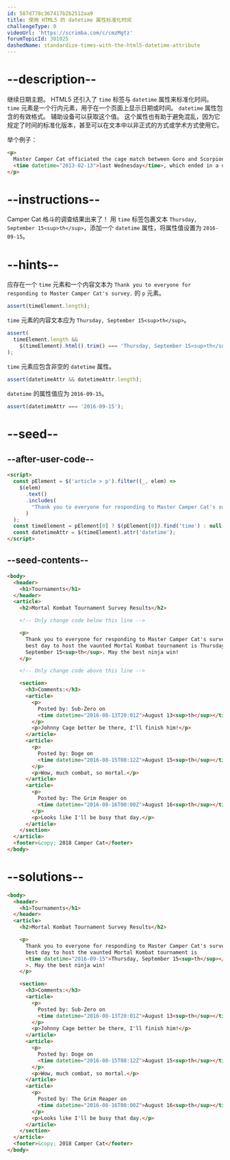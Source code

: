 ```yaml
---
id: 587d778c367417b2b2512aa9
title: 使用 HTML5 的 datetime 属性标准化时间
challengeType: 0
videoUrl: 'https://scrimba.com/c/cmzMgtz'
forumTopicId: 301025
dashedName: standardize-times-with-the-html5-datetime-attribute
---
```


# --description--

继续日期主题。 HTML5 还引入了 `time` 标签与 `datetime` 属性来标准化时间。 `time` 元素是一个行内元素，用于在一个页面上显示日期或时间。 `datetime` 属性包含的有效格式。 辅助设备可以获取这个值。 这个属性也有助于避免混乱，因为它规定了时间的标准化版本，甚至可以在文本中以非正式的方式或学术方式使用它。

举个例子：

```html
<p>
  Master Camper Cat officiated the cage match between Goro and Scorpion
  <time datetime="2013-02-13">last Wednesday</time>, which ended in a draw.
</p>
```

# --instructions--

Camper Cat 格斗的调查结果出来了！ 用 `time` 标签包裹文本 `Thursday, September 15<sup>th</sup>`，添加一个 `datetime` 属性，将属性值设置为 `2016-09-15`。

# --hints--

应存在一个 `time` 元素和一个内容文本为 `Thank you to everyone for responding to Master Camper Cat's survey.` 的 `p` 元素。

```js
assert(timeElement.length);
```

`time` 元素的内容文本应为 `Thursday, September 15<sup>th</sup>`。

```js
assert(
  timeElement.length &&
    $(timeElement).html().trim() === 'Thursday, September 15<sup>th</sup>'
);
```

`time` 元素应包含非空的 `datetime` 属性。

```js
assert(datetimeAttr && datetimeAttr.length);
```

`datetime` 的属性值应为 `2016-09-15`。

```js
assert(datetimeAttr === '2016-09-15');
```

# --seed--

## --after-user-code--

```html
<script>
  const pElement = $('article > p').filter((_, elem) =>
    $(elem)
      .text()
      .includes(
        "Thank you to everyone for responding to Master Camper Cat's survey."
      )
  );
  const timeElement = pElement[0] ? $(pElement[0]).find('time') : null;
  const datetimeAttr = $(timeElement).attr('datetime');
</script>
```

## --seed-contents--

```html
<body>
  <header>
    <h1>Tournaments</h1>
  </header>
  <article>
    <h2>Mortal Kombat Tournament Survey Results</h2>

    <!-- Only change code below this line -->

    <p>
      Thank you to everyone for responding to Master Camper Cat's survey. The
      best day to host the vaunted Mortal Kombat tournament is Thursday,
      September 15<sup>th</sup>. May the best ninja win!
    </p>

    <!-- Only change code above this line -->

    <section>
      <h3>Comments:</h3>
      <article>
        <p>
          Posted by: Sub-Zero on
          <time datetime="2016-08-13T20:01Z">August 13<sup>th</sup></time>
        </p>
        <p>Johnny Cage better be there, I'll finish him!</p>
      </article>
      <article>
        <p>
          Posted by: Doge on
          <time datetime="2016-08-15T08:12Z">August 15<sup>th</sup></time>
        </p>
        <p>Wow, much combat, so mortal.</p>
      </article>
      <article>
        <p>
          Posted by: The Grim Reaper on
          <time datetime="2016-08-16T00:00Z">August 16<sup>th</sup></time>
        </p>
        <p>Looks like I'll be busy that day.</p>
      </article>
    </section>
  </article>
  <footer>&copy; 2018 Camper Cat</footer>
</body>
```

# --solutions--

```html
<body>
  <header>
    <h1>Tournaments</h1>
  </header>
  <article>
    <h2>Mortal Kombat Tournament Survey Results</h2>

    <p>
      Thank you to everyone for responding to Master Camper Cat's survey. The
      best day to host the vaunted Mortal Kombat tournament is
      <time datetime="2016-09-15">Thursday, September 15<sup>th</sup></time
      >. May the best ninja win!
    </p>

    <section>
      <h3>Comments:</h3>
      <article>
        <p>
          Posted by: Sub-Zero on
          <time datetime="2016-08-13T20:01Z">August 13<sup>th</sup></time>
        </p>
        <p>Johnny Cage better be there, I'll finish him!</p>
      </article>
      <article>
        <p>
          Posted by: Doge on
          <time datetime="2016-08-15T08:12Z">August 15<sup>th</sup></time>
        </p>
        <p>Wow, much combat, so mortal.</p>
      </article>
      <article>
        <p>
          Posted by: The Grim Reaper on
          <time datetime="2016-08-16T00:00Z">August 16<sup>th</sup></time>
        </p>
        <p>Looks like I'll be busy that day.</p>
      </article>
    </section>
  </article>
  <footer>&copy; 2018 Camper Cat</footer>
</body>
```
